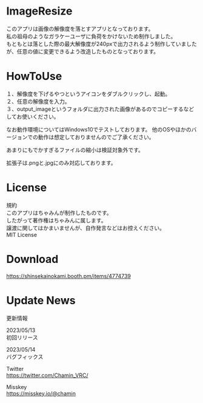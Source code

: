 # ImageResize
このアプリは画像の解像度を落とすアプリとなっております。<br>
私の祖母のようなガラケーユーザに負荷をかけないため制作しました。<br>
もともとは落とした際の最大解像度が240pxで出力されるよう制作していましたが、任意の値に変更できるよう改造したものとなっております。<br>

# HowToUse
１、解像度を下げるやつというアイコンをダブルクリックし、起動。<br>
２、任意の解像度を入力。<br>
３、output_imageというフォルダに出力された画像があるのでコピーするなどしてお使いください。<br>

なお動作環境についてはWindows10でテストしております。
他のOSやほかのバージョンでの動作は想定しておりませんのでご了承ください。<br>

あまりにもでかすぎるファイルの縮小は検証対象外です。<br>

拡張子は.pngと.jpgにのみ対応しております。<br>

# License
規約<br>
このアプリはちゃみんが制作したものです。<br>
したがって著作権はちゃみんに属します。<br>
譲渡に関してはかまいませんが、自作発言などはお控えください。<br>
MIT License

# Download
https://shinsekainokami.booth.pm/items/4774739

# Update News
更新情報<br>

2023/05/13<br>
初回リリース<br>

2023/05/14<br>
バグフィックス<br>

Twitter<br>
https://twitter.com/Chamin_VRC/

Misskey<br>
https://misskey.io/@chamin
